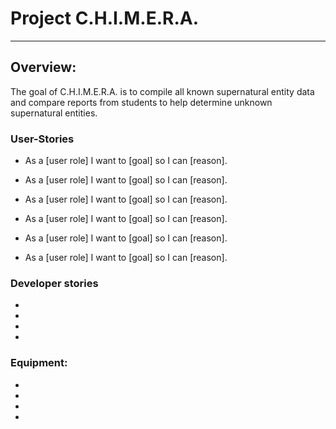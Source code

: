 # Project C.H.I.M.E.R.A.
---
## Overview:
The goal of C.H.I.M.E.R.A. is to compile all known supernatural entity data and compare reports from students to help determine unknown supernatural entities.
### User-Stories

- As a [user role] I want to [goal] so I can [reason].

- As a [user role] I want to [goal] so I can [reason].

- As a [user role] I want to [goal] so I can [reason].

- As a [user role] I want to [goal] so I can [reason].

- As a [user role] I want to [goal] so I can [reason].

-  As a [user role] I want to [goal] so I can [reason].

### Developer stories

- 

- 

- 

- 

### Equipment:

- 

-

-

-
